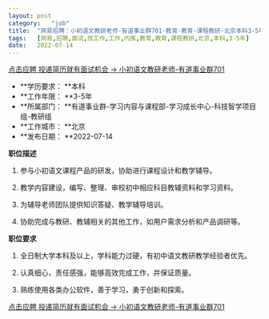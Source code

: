 ```yaml
---
layout:	post
category:	"job"
title:	"网易招聘：小初语文教研老师-有道事业群701-教育-教育-课程教研-北京本科3-5年"
tags:	[网易,招聘,面试,找工作,工作,内推,教育,教育,课程教研,北京,本科,3-5年]
date:	2022-07-14
---
```


[点击应聘 投递简历就有面试机会 ->  小初语文教研老师-有道事业群701](http://mobile.bole.netease.com/bole/boleDetail?id=41564&employeeId=346f03c3cda5f04c&key=all)



- **学历要求： **本科
- **工作年限： **3-5年
- **所属部门： **有道事业群-学习内容与课程部-学习成长中心-科技智学项目组-教研组
- **工作城市： **北京
- **发布日期： **2022-07-14



**职位描述**

1. 参与小初语文课程产品的研发，协助进行课程设计和教学辅导。

2. 教学内容建设，编写、整理、审校初中相应科目教辅资料和学习资料。

3. 为辅导老师团队提供知识答疑、教学辅导培训。

4. 协助完成与教研、教辅相关的其他工作，如用户需求分析和产品调研等。



**职位要求**

1. 全日制大学本科及以上，学科能力过硬，有初中语文教研教学经验者优先。

2. 认真细心，责任感强，能够高效完成工作，并保证质量。

3. 熟练使用各类办公软件，善于学习，勇于创新和探索。



[点击应聘 投递简历就有面试机会 ->  小初语文教研老师-有道事业群701](http://mobile.bole.netease.com/bole/boleDetail?id=41564&employeeId=346f03c3cda5f04c&key=all)
